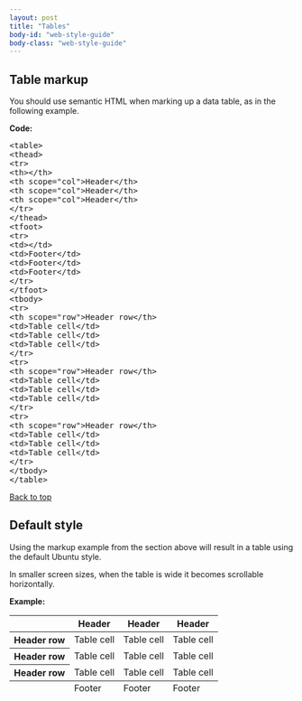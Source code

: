 ```yaml
---
layout: post
title: "Tables"
body-id: "web-style-guide"
body-class: "web-style-guide"
---
```


<div class="row">
<h2 id="table-markup">Table markup</h2>
<p>You should use semantic HTML when marking up a data table, as in the following example.</p>
<p class="smaller note"><strong>Code:</strong></p>

<pre>&lt;table&gt;
&lt;thead&gt;
&lt;tr&gt;
&lt;th&gt;&lt/th&gt;
&lt;th scope="col"&gt;Header&lt;/th&gt;
&lt;th scope="col"&gt;Header&lt;/th&gt;
&lt;th scope="col"&gt;Header&lt;/th&gt;
&lt;/tr&gt;
&lt;/thead&gt;
&lt;tfoot&gt;
&lt;tr&gt;
&lt;td&gt;&lt;/td&gt;
&lt;td&gt;Footer&lt;/td&gt;
&lt;td&gt;Footer&lt;/td&gt;
&lt;td&gt;Footer&lt;/td&gt;
&lt;/tr&gt;
&lt;/tfoot&gt;
&lt;tbody&gt;
&lt;tr&gt;
&lt;th scope="row"&gt;Header row&lt;/th&gt;
&lt;td&gt;Table cell&lt;/td&gt;
&lt;td&gt;Table cell&lt;/td&gt;
&lt;td&gt;Table cell&lt;/td&gt;
&lt;/tr&gt;
&lt;tr&gt;
&lt;th scope="row"&gt;Header row&lt;/th&gt;
&lt;td&gt;Table cell&lt;/td&gt;
&lt;td&gt;Table cell&lt;/td&gt;
&lt;td&gt;Table cell&lt;/td&gt;
&lt;/tr&gt;
&lt;tr&gt;
&lt;th scope="row"&gt;Header row&lt;/th&gt;
&lt;td&gt;Table cell&lt;/td&gt;
&lt;td&gt;Table cell&lt;/td&gt;
&lt;td&gt;Table cell&lt;/td&gt;
&lt;/tr&gt;
&lt;/tbody&gt;
&lt;/table&gt;</pre>


</div>

<div class="row no-border">
<div class="link-top"><a href="#">Back to top</a></div>
<h2 id="default-style">Default style</h2>
<div class="twelve-col">
<p>Using the markup example from the section above will result in a table using the default Ubuntu style.</p>
<p>In smaller screen sizes, when the table is wide it becomes scrollable horizontally.</p>
</div>

<div class="twelve-col">
<p class="smaller note"><strong>Example:</strong></p>
<table>
<thead>
<tr>
<th></th>
<th scope="col">Header</th>
<th scope="col">Header</th>
<th scope="col">Header</th>
</tr>
</thead>
<tfoot>
<tr>
<td></td>
<td>Footer</td>
<td>Footer</td>
<td>Footer</td>
</tr>
</tfoot>
<tbody>
<tr>
<th scope="row">Header row</th>
<td>Table cell</td>
<td>Table cell</td>
<td>Table cell</td>
</tr>
<tr>
<th scope="row">Header row</th>
<td>Table cell</td>
<td>Table cell</td>
<td>Table cell</td>
</tr>
<tr>
<th scope="row">Header row</th>
<td>Table cell</td>
<td>Table cell</td>
<td>Table cell</td>
</tr>
</tbody>
</table>
</div>

</div>
